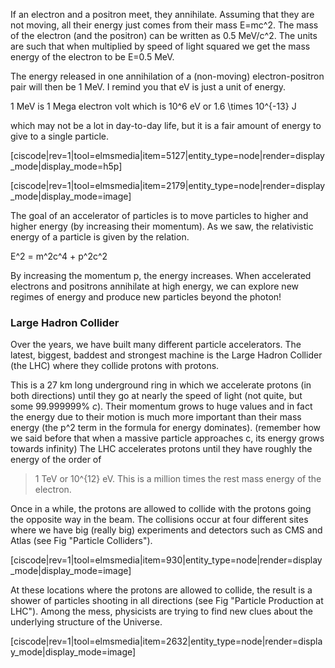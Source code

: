 If an electron and a positron meet, they annihilate. Assuming that they are not moving, all their energy just comes from their mass <lrn-math>E=mc^2</lrn-math>. The mass of the electron (and the positron) can be written as 0.5 MeV/<lrn-math>c^2</lrn-math>. The units are such that when multiplied by speed of light squared we get the mass energy of the electron to be <lrn-math>E=0.5</lrn-math> MeV.

The energy released in one annihilation of a (non-moving) electron-positron pair will then be 1 MeV. I remind you that eV is just a unit of energy.

1 MeV is 1 Mega electron volt which is <lrn-math>10^6</lrn-math> eV or <lrn-math>1.6 \times 10^{-13} J</lrn-math>

which may not be a lot in day-to-day life, but it is a fair amount of energy to give to a single particle.

[ciscode|rev=1|tool=elmsmedia|item=5127|entity_type=node|render=display_mode|display_mode=h5p]
 
[ciscode|rev=1|tool=elmsmedia|item=2179|entity_type=node|render=display_mode|display_mode=image]
 
The goal of an accelerator of particles is to move particles to higher and higher energy (by increasing their momentum). As we saw, the relativistic energy of a particle is given by the relation.

<lrn-math>E^2 = m^2c^4 + p^2c^2</lrn-math>

By increasing the momentum p, the energy increases. When accelerated electrons and positrons annihilate at high energy, we can explore new regimes of energy and produce new particles beyond the photon!

### Large Hadron Collider

Over the years, we have built many different particle accelerators. The latest, biggest, baddest and strongest machine is the Large Hadron Collider (the LHC) where they collide protons with protons.

This is a 27 km long underground ring in which we accelerate protons (in both directions) until they go at nearly the speed of light (not quite, but some 99.999999% _c_). Their momentum grows to huge values and in fact the energy due to their motion is much more important than their mass energy (the <lrn-math>p^2</lrn-math> term in the formula for energy dominates).  (remember how we said before that when a massive particle approaches c, its energy grows towards infinity) The LHC accelerates protons until they have roughly the energy of the order of

> 1 TeV or <lrn-math>10^{12}</lrn-math> eV. This is a million times the rest mass energy of the electron.

Once in a while, the protons are allowed to collide with the protons going the opposite way in the beam. The collisions occur at four different sites where we have big (really big) experiments and detectors such as CMS and Atlas (see Fig "Particle Colliders").

[ciscode|rev=1|tool=elmsmedia|item=930|entity_type=node|render=display_mode|display_mode=image]

At these locations where the protons are allowed to collide, the result is a shower of particles shooting in all directions (see Fig "Particle Production at LHC"). Among the mess, physicists are trying to find new clues about the underlying structure of the Universe.

[ciscode|rev=1|tool=elmsmedia|item=2632|entity_type=node|render=display_mode|display_mode=image]


